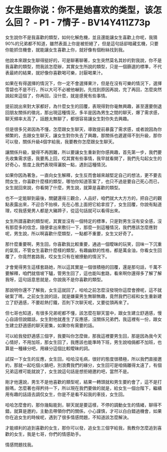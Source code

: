 # 女生跟你说：你不是她喜欢的类型，该怎么回？ - P1 - 7情子 - BV14Y411Z73p

女生說你不是我喜歡的類型，如何化解危機，並且還能讓女生喜歡上你呢，我猜90%的兄弟都不知道，雖然表面上你是被拒絕了，但是這句話卻暗藏玄機，只要你能抓住機會，就能讓女生喜歡上你，就好像有個粉絲找到我。

他說本來跟女生聊得挺好的，可是聊著聊著，女生突然莫名其妙的對我說，你不是我喜歡的類型，問我該怎麼辦，其實女生所說的類型，只是一個篩選的標準，不代表最終的結果，就好像你喜歡喝可樂，討厭喝果汁。

如果在有得選擇的情況下，你一定不會選擇果汁，但是在沒有可樂的情況下，選擇雪碧也不是不行，所以大可不必被他嚇到，先找到原因再說，完了再回，怎麼突然說起來這個了，你再回，沒什麼，就是感覺有些事情。

提前說出來對大家都好，為什麼女生的回覆，表現得對你毫無興趣，甚至還要倒退回朋友關係的徵兆，那出現這種情況，多半是因為男生之間的聊天，爆了需求感，聊天頻率太高了，話題太無聊了，都很容易讓女生對你失去興趣。

但是很多兄弟因為不懂，怎麼跟女生聊天，導致提前暴露了需求感，或者說因為你頻繁的，去跟女生聊天，讓女生對你失去了興趣，那關係也遲遲得不到升級，那你可以發，關係升級4個字給我，我要教你怎麼跟女生聊天。

讓關係升級，變得不再困難，所以要讓女生重新對你感興趣，首先第一步，我們要先收集需求感，我要馬上回，哎其實有些事情，我早就看開了，我們先勾起女生的好奇心，態度上我們表現得灑脫一點，遇到這種情況。

如果你因為著急，一直向女生解釋，女生反而會越來越堅定自己的想法，更不要去問女生，你喜歡什麼樣的類型，哪怕你知道答案了，也只不過是要自己死心而已，女生就回來說，你看開了什麼，男生說，就算是喜歡的類型。

也不一定能聊到最後，關鍵還得三觀合，人品好，咱們就大大方方的，把自己的觀點表露出來，不迎合不抬槓，先在心態上面把它給拿捏了，女生回覆，你說有點道理，哎我感覺男人都是大豬蹄子，從這句話就可以看得出來。

女生所謂喜歡的類型呢，其實並沒有一個特定的標準，只是對男生沒有安全感，沒有那麼多的信念，隨便拿出來敷衍一下，那麼一到這種情況，我們應該怎麼應對呢，男生說，所以啊喜歡什麼類型，一點都不重要，女生又好奇了。

那什麼重要啊，男生回，你喜歡我比較重要，通過一個曖昧的玩笑，回味一下沉重的氣氛，不管女生喜歡什麼樣的類型，有趣幽默的性格，都是萬金油，你看女生回覆了，你竟然套路我，哎女生只有在被撩動的情況下。

才會覺得男生這樣套路她，所以這其實是一個很積極的回覆，還是那句話，千萬不要解釋，咱們就借坡下驢，管男生回了，這也能叫套路，看來啊你還得多了解了解我呀，這句話意思就是，你說我不是你喜歡的類型。

那說明你還不了解我，女生這就回了，哈哈之前怎麼沒發現你這麼會撩呢，這不就破案了嗎，之前女生說的話，就是嫌棄男生無聊無趣，竟然我們已經和女生重新建立了舒適感，不要趁熱打鐵，否則下次聊天呢，又要從頭再來了。

但七哥也知道，有很多兄弟呢都不懂，該怎麼在聊天當中，跟女生建立舒適感，慢心自語但說錯話，女生對他就產生了反應感，沒關係兄弟們，我這裡有一份，跟女生建立舒適感的聊天密集，如果你有需要的話。

可以給我發舒適感三個字，我要叫你怎麼做，那我這裡要男生回，那是因為我今天心情好，不用加班，那女生回了，我應該也能準時下班，男生說咱倆都不加班，也算是一種緣分吧，用緣分這個比較曖昧的詞。

試探一下女生的反應，女生回，哈哈沒毛病，很好的態度很積極，所以我們直接邀約，那就一起吃個火鍋吧，別浪費我們的緣分，女生回可是咱倆離得太遠了，有個兄弟這裡可能就說了，女生說這句話是想拒絕邀約吧，當然不是。

剛才他還說，男生不是他喜歡的類型呢，結果一轉頭就和男生要約會了，這不是打臉嗎，怎麼著也得矜持一下，所以現在我們要做的就是，給女生一個台階下，繼續用有趣的話語去調侃女生，你是不是看不起我的車技，女生回。

哈哈怎麼會的，那你幾點能到，聊天就是要這樣，不停的調動女生的情緒，聊得不錯，就算是邀約，主動去帶領你們的關係，小心謹慎，才可以白白錯過機會，如果你在追女生的時候呢，遇到了很多情感問題，不知道該怎麼解決。

才能順利的追到喜歡的女生，那你可以發，追女生三個字給我，我教你怎麼追到喜歡的女生，我是七哥，你們的情感助手。

情感問題找我。